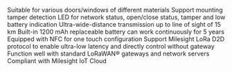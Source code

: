 Suitable for various doors/windows of different materials
Support mounting tamper detection
LED for network status, open/close status, tamper and low battery indication
Ultra-wide-distance transmission up to line of sight of 15 km
Built-in 1200 mAh replaceable battery can work continuously for 5 years
Equipped with NFC for one touch configuration
Support Milesight LoRa D2D protocol to enable ultra-low latency and directly control without gateway
Function well with standard LoRaWAN® gateways and network servers
Compliant with Milesight IoT Cloud
